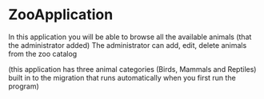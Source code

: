 # ZooApplication
In this application you will be able to browse all the available animals (that the administrator added)
The administrator can add, edit, delete animals from the zoo catalog

(this application has three animal categories (Birds, Mammals and Reptiles) built in to the migration that runs automatically when you first run the program)
